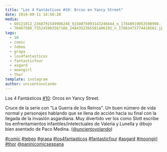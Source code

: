 ```yaml
---
title: "Los 4 Fantásticos #10: Orcos en Yancy Street"
date: 2019-09-11 14:50:28
media: 
  - 69121012_2368791549906248_9150075093143240444_n_17848919053590998.jpg
  - 70407508_735245903567166_2484352365581406192_n_17883475774418582.jpg
tags: 
  - 10
  - comic
  - tebeo
  - grapa
  - los4fantasticos
  - fantasticfour
  - asgard
  - moongirl
  - thor
template: instagram
author: uncientovolando
---
```


Los 4 Fantásticos [#10](/tags/10): Orcos en Yancy Street.

Cruce de la serie con "La Guerra de los Reinos". Un buen número de vida normal y personajes hablando que se llena de acción hacia su final con la llegada de la invasión asgardiana. Muy divertido ver los como Slott escribe los enfrentamientos infantiles/intelectuales de Valeria y Lunella y dibujo bien asentado de Paco Medina. ([@uncientovolando](https://instagram.com/uncientovolando))

[#comic](/tags/comic) [#tebeo](/tags/tebeo) [#grapa](/tags/grapa) [#los4fantasticos](/tags/los4fantasticos) [#fantasticfour](/tags/fantasticfour) [#asgard](/tags/asgard) [#moongirl](/tags/moongirl) [#thor](/tags/thor) [@paninicomicsespana](https://instagram.com/paninicomicsespana)
